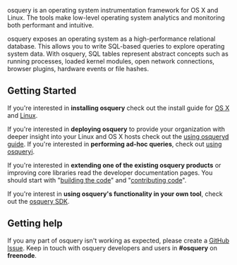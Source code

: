 osquery is an operating system instrumentation framework for OS X and Linux.
The tools make low-level operating system analytics and monitoring both performant and intuitive.

osquery exposes an operating system as a high-performance relational database. This allows you to write SQL-based queries to explore operating system data. With osquery, SQL tables represent abstract concepts such as running processes, loaded kernel modules, open network connections, browser plugins, hardware events or file hashes.

## Getting Started

If you're interested in **installing osquery** check out the install guide for [OS X](installation/install-os-x) and [Linux](installation/install-linux).

If you're interested in **deploying osquery** to provide your organization with deeper insight into your Linux and OS X hosts check out the [using osqueryd guide](introduction/using-osqueryd).
If you're interested in **performing ad-hoc queries**, check out [using osqueryi](introduction/using-osqueryi).

If you're interested in **extending one of the existing osquery products** or improving core libraries read the developer documentation pages. You should start with "[building the code](development/building)" and "[contributing code](development/contributing-code)".

If you're interest in **using osquery's functionality in your own tool**, check out the [osquery SDK](development/osquery-sdk).

## Getting help

If you any part of osquery isn't working as expected, please create a [GitHub Issue](https://github.com/facebook/osquery/issues). 
Keep in touch with osquery developers and users in **#osquery** on **freenode**.